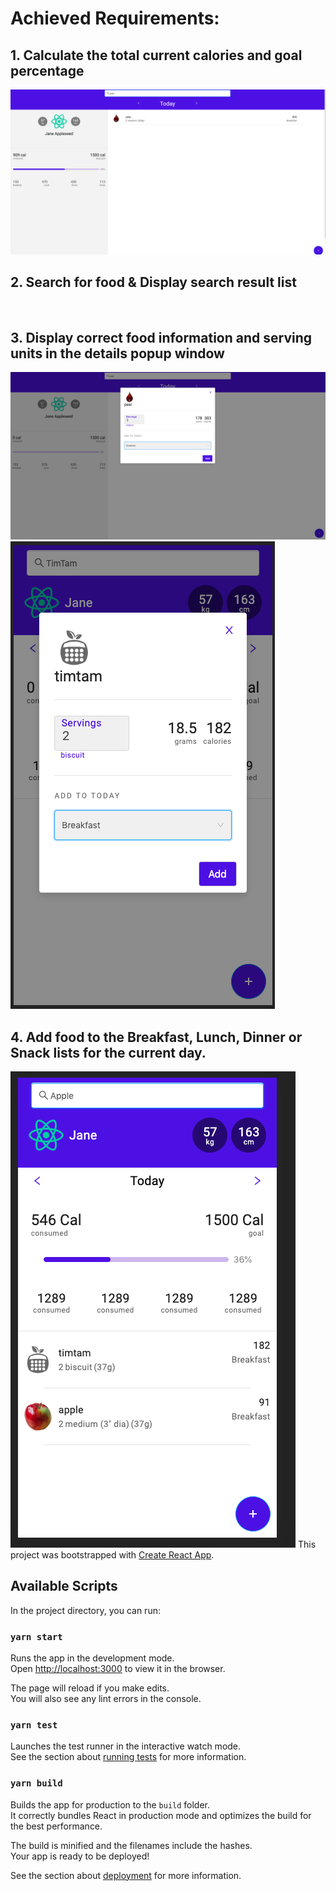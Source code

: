 # Achieved Requirements:
## 1.  Calculate the total current calories and goal percentage
![Test Image 1](3.png)

## 2. Search for food & Display search result list
![]()

## 3. Display correct food information and serving units in the details popup window
![popup window](4.png)
![popup window](7.png)
## 4. Add food to the Breakfast, Lunch, Dinner or Snack lists for the current day.
![Add Food](6.png)
This project was bootstrapped with [Create React App](https://github.com/facebook/create-react-app).

## Available Scripts

In the project directory, you can run:

### `yarn start`

Runs the app in the development mode.<br />
Open [http://localhost:3000](http://localhost:3000) to view it in the browser.

The page will reload if you make edits.<br />
You will also see any lint errors in the console.

### `yarn test`

Launches the test runner in the interactive watch mode.<br />
See the section about [running tests](https://facebook.github.io/create-react-app/docs/running-tests) for more information.

### `yarn build`

Builds the app for production to the `build` folder.<br />
It correctly bundles React in production mode and optimizes the build for the best performance.

The build is minified and the filenames include the hashes.<br />
Your app is ready to be deployed!

See the section about [deployment](https://facebook.github.io/create-react-app/docs/deployment) for more information.

